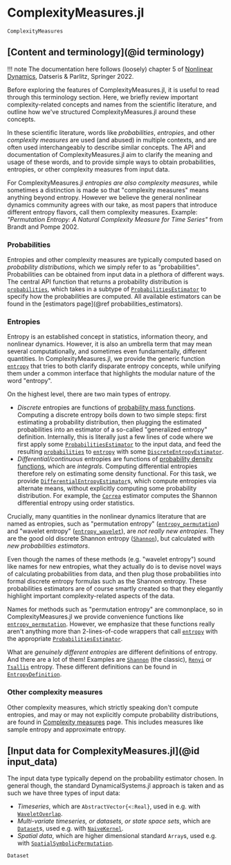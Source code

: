 # ComplexityMeasures.jl

```@docs
ComplexityMeasures
```

## [Content and terminology](@id terminology)

!!! note
    The documentation here follows (loosely) chapter 5 of
    [Nonlinear Dynamics](https://link.springer.com/book/10.1007/978-3-030-91032-7),
    Datseris & Parlitz, Springer 2022.

Before exploring the features of ComplexityMeasures.jl, it is useful to read through this terminology section. Here, we briefly review important complexity-related concepts and names from the scientific literature, and outline how we've structured ComplexityMeasures.jl around these concepts.

In these scientific literature, words like *probabilities*, *entropies*, and other *complexity measures* are used (and abused) in multiple contexts, and are often used interchangeably to describe similar concepts. The API and documentation of ComplexityMeasures.jl aim to clarify the meaning and usage of these words, and to provide simple ways to obtain probabilities, entropies, or other complexity measures
from input data.

For ComplexityMeasures.jl _entropies are also complexity measures_, while sometimes a distinction is made so that "complexity measures" means anything beyond entropy. However we believe the general nonlinear dynamics community agrees with our take, as most papers that introduce different entropy flavors, call them complexity measures. Example: _"Permutation Entropy: A Natural Complexity Measure for Time Series"_ from Brandt and Pompe 2002.

### Probabilities

Entropies and other complexity measures are typically computed based on _probability
distributions_,
which we simply refer to as "probabilities".
Probabilities can be obtained from input data in a plethora of different ways.
The central API function that returns a probability distribution
is [`probabilities`](@ref), which takes in a subtype of [`ProbabilitiesEstimator`](@ref)
to specify how the probabilities are computed.
All available estimators can be found in the [estimators page](@ref probabilities_estimators).

### Entropies

Entropy is an established concept in statistics, information theory, and nonlinear dynamics.
However, it is also an umbrella term that may mean several computationally, and sometimes
even fundamentally, different quantities.
In ComplexityMeasures.jl, we provide the generic
function [`entropy`](@ref) that tries to both clarify disparate entropy concepts, while
unifying them under a common interface that highlights the modular nature of the word
"entropy".

On the highest level, there are two main types of entropy.

- *Discrete* entropies are functions of [probability mass functions](https://en.wikipedia.org/wiki/Probability_mass_function). Computing a discrete entropy boils
    down to two simple steps: first estimating a probability distribution, then plugging
    the estimated probabilities into an estimator of a so-called "generalized entropy" definition.
    Internally, this is literally just a few lines of code where we first apply some
    [`ProbabilitiesEstimator`](@ref) to the input data, and feed the resulting
    [`probabilities`](@ref) to [`entropy`](@ref) with some [`DiscreteEntropyEstimator`](@ref).
- *Differential/continuous* entropies are functions of
    [probability density functions](https://en.wikipedia.org/wiki/Probability_density_function),
    which are *integrals*. Computing differential entropies therefore rely on estimating
    some density functional. For this task, we provide [`DifferentialEntropyEstimator`](@ref)s,
    which compute entropies via alternate means, without explicitly computing some
    probability distribution. For example, the [`Correa`](@ref) estimator computes the
    Shannon differential entropy using order statistics.

Crucially, many quantities in the nonlinear dynamics literature that are named as
entropies, such as "permutation entropy" ([`entropy_permutation`](@ref)) and
"wavelet entropy" ([`entropy_wavelet`](@ref)), are *not really new entropies*.
They are the good old discrete Shannon entropy ([`Shannon`](@ref)), but calculated with
*new probabilities estimators*.

Even though the names of these methods (e.g. "wavelet entropy") sound like names for new
entropies, what they actually do is to devise novel
ways of calculating probabilities from data, and then plug those probabilities into formal
discrete entropy formulas such as
the Shannon entropy. These probabilities estimators are of course smartly created so that
they elegantly highlight important complexity-related aspects of the data.

Names for methods such as "permutation entropy" are commonplace, so in
ComplexityMeasures.jl we provide convenience functions like [`entropy_permutation`](@ref).
However, we emphasize that these functions really aren't anything more than
2-lines-of-code wrappers that call [`entropy`](@ref) with the appropriate
[`ProbabilitiesEstimator`](@ref).

What are *genuinely different entropies* are different definitions of entropy. And there
are a lot of them! Examples are [`Shannon`](@ref) (the classic), [`Renyi`](@ref) or
[`Tsallis`](@ref) entropy. These different definitions can be found in
[`EntropyDefinition`](@ref).

### Other complexity measures

Other complexity measures, which strictly speaking don't compute entropies, and may or may not explicitly compute probability distributions, are found in
[Complexity measures](@ref) page.
This includes measures like sample entropy and approximate entropy.

## [Input data for ComplexityMeasures.jl](@id input_data)

The input data type typically depend on the probability estimator chosen.
In general though, the standard DynamicalSystems.jl approach is taken and as such we have three types of input data:

- *Timeseries*, which are `AbstractVector{<:Real}`, used in e.g. with [`WaveletOverlap`](@ref).
- *Multi-variate timeseries, or datasets, or state space sets*, which are [`Dataset`](@ref)s, used e.g. with [`NaiveKernel`](@ref).
- *Spatial data*, which are higher dimensional standard `Array`s, used e.g. with  [`SpatialSymbolicPermutation`](@ref).

```@docs
Dataset
```
